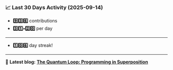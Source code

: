 <!--START_STATS-->
### 📈 Last 30 Days Activity (2025-09-14)  
- **9️⃣3️⃣6️⃣** contributions  
- **3️⃣1️⃣•2️⃣0️⃣** per day
---
- **1️⃣0️⃣6️⃣** day streak!
---
📝 **Latest blog:** [**The Quantum Loop: Programming in Superposition**](https://andriak.com/blog/quantum-loop)
<!--END_STATS-->
